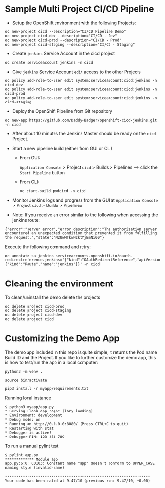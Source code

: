 # Sample Multi Project CI/CD Pipeline

- Setup the OpenShift environment with the following Projects:

```
oc new-project cicd --description="CI/CD Pipeline Demo"
oc new-project cicd-dev --description="CI/CD - Dev"
oc new-project cicd-prod --description="CI/CD - Prod"
oc new-project cicd-staging --description="CI/CD - Staging"
```

- Create `jenkins` Service Account in the cicd project

```
oc create serviceaccount jenkins -n cicd
```

- Give `jenkins` Service Account `edit` access to the other Projects

```
oc policy add-role-to-user edit system:serviceaccount:cicd:jenkins -n cicd-dev
oc policy add-role-to-user edit system:serviceaccount:cicd:jenkins -n cicd-prod
oc policy add-role-to-user edit system:serviceaccount:cicd:jenkins -n cicd-staging
```

- Deploy the OpenShift Pipeline from Git repository

```
oc new-app https://github.com/Daddy-Badger/openshift-cicd-jenkins.git -n cicd
```

- After about 10 minutes the Jenkins Master should be ready on the `cicd` Project.
- Start a new pipeline build (either from GUI or CLI)

  - From GUI:

    `Application Console` > Project `cicd` > Builds > Pipelines --> click the `Start Pipeline` button

  - From CLI:

    `oc start-build podcicd -n cicd`

- Monitor Jenkins logs and progress from the GUI at `Application Console` > Project `cicd` > Builds > Pipelines

- Note: If you receive an error similar to the following when accessing the jenkins route:

```
{"error":"server_error","error_description":"The authorization server encountered an unexpected condition that prevented it from fulfilling the request.","state":"N2UwMTkwNzktYjBmNi00"}
```

Execute the following command and retry:

```
oc annotate sa jenkins serviceaccounts.openshift.io/oauth-redirectreference.jenkins='{"kind":"OAuthRedirectReference","apiVersion":"v1","reference":{"kind":"Route","name":"jenkins"}}' -n cicd
```

# Cleaning the environment

To clean/uninstall the demo delete the projects

```
oc delete project cicd-prod
oc delete project cicd-staging
oc delete project cicd-dev
oc delete project cicd
```

# Customizing the Demo App

The demo app included in this repo is quite simple, it returns the Pod name Build ID and the Project. If you like to further customize the demo app, this is how to test/run the app in a local computer:

```
python3 -m venv .

source bin/activate

pip3 install -r myapp/requirements.txt

```

Running local instance

```
$ python3 myapp/app.py
* Serving Flask app "app" (lazy loading)
* Environment: development
* Debug mode: on
* Running on http://0.0.0.0:8080/ (Press CTRL+C to quit)
* Restarting with stat
* Debugger is active!
* Debugger PIN: 123-456-789
```

To run a manual pylint test

```
$ pylint app.py
************* Module app
app.py:6:0: C0103: Constant name "app" doesn't conform to UPPER_CASE naming style (invalid-name)

------------------------------------------------------------------
Your code has been rated at 9.47/10 (previous run: 9.47/10, +0.00)
```
